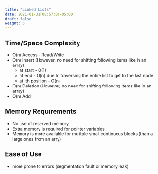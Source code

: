 ```yaml
---
title: "Linked Lists"
date: 2021-01-31T08:57:06-05:00
draft: false
weight: 5
---
```


## Time/Space Complexity

- O(n) Access - Read/Write
- O(n) Insert (However, no need for shifting following items like in an array)
    - at start - O(1)
    - at end - O(n) due to traversing the entire list to get to the last node
    - at ith position - O(n)
- O(n) Deletion (However, no need for shifting following items like in an array)
- O(n) Add

## Memory Requirements
- No use of reserved memory
- Extra memory is required for pointer variables
- Memory is more available for mulitple small continuous blocks (than a large ones from an arry) 


## Ease of Use
- more prone to errors (segmentation fault or memory leak)